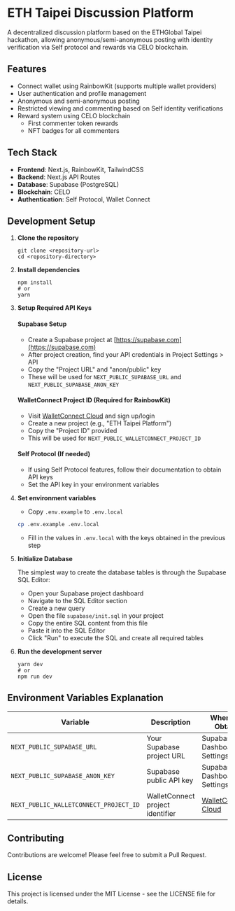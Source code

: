 # ETH Taipei Discussion Platform

A decentralized discussion platform based on the ETHGlobal Taipei hackathon, allowing anonymous/semi-anonymous posting with identity verification via Self protocol and rewards via CELO blockchain.

## Features

- Connect wallet using RainbowKit (supports multiple wallet providers)
- User authentication and profile management
- Anonymous and semi-anonymous posting
- Restricted viewing and commenting based on Self identity verifications
- Reward system using CELO blockchain
  - First commenter token rewards
  - NFT badges for all commenters

## Tech Stack

- **Frontend**: Next.js, RainbowKit, TailwindCSS
- **Backend**: Next.js API Routes
- **Database**: Supabase (PostgreSQL)
- **Blockchain**: CELO
- **Authentication**: Self Protocol, Wallet Connect

## Development Setup

1. **Clone the repository**
   ```
   git clone <repository-url>
   cd <repository-directory>
   ```

2. **Install dependencies**
   ```
   npm install
   # or
   yarn
   ```

3. **Setup Required API Keys**

   #### Supabase Setup
   - Create a Supabase project at [https://supabase.com](https://supabase.com)
   - After project creation, find your API credentials in Project Settings > API
   - Copy the "Project URL" and "anon/public" key
   - These will be used for `NEXT_PUBLIC_SUPABASE_URL` and `NEXT_PUBLIC_SUPABASE_ANON_KEY`

   #### WalletConnect Project ID (Required for RainbowKit)
   - Visit [WalletConnect Cloud](https://cloud.walletconnect.com/) and sign up/login
   - Create a new project (e.g., "ETH Taipei Platform")
   - Copy the "Project ID" provided
   - This will be used for `NEXT_PUBLIC_WALLETCONNECT_PROJECT_ID`

   #### Self Protocol (If needed)
   - If using Self Protocol features, follow their documentation to obtain API keys
   - Set the API key in your environment variables

4. **Set environment variables**
   - Copy `.env.example` to `.env.local`
   ```bash
   cp .env.example .env.local
   ```
   - Fill in the values in `.env.local` with the keys obtained in the previous step

5. **Initialize Database**

   The simplest way to create the database tables is through the Supabase SQL Editor:
   
   - Open your Supabase project dashboard
   - Navigate to the SQL Editor section
   - Create a new query
   - Open the file `supabase/init.sql` in your project
   - Copy the entire SQL content from this file
   - Paste it into the SQL Editor
   - Click "Run" to execute the SQL and create all required tables

6. **Run the development server**
   ```
   yarn dev
   # or
   npm run dev
   ```

## Environment Variables Explanation

| Variable | Description | Where to Obtain |
|----------|-------------|----------------|
| `NEXT_PUBLIC_SUPABASE_URL` | Your Supabase project URL | Supabase Dashboard > Settings > API |
| `NEXT_PUBLIC_SUPABASE_ANON_KEY` | Supabase public API key | Supabase Dashboard > Settings > API |
| `NEXT_PUBLIC_WALLETCONNECT_PROJECT_ID` | WalletConnect project identifier | [WalletConnect Cloud](https://cloud.walletconnect.com/) |

## Contributing

Contributions are welcome! Please feel free to submit a Pull Request.

## License

This project is licensed under the MIT License - see the LICENSE file for details.

